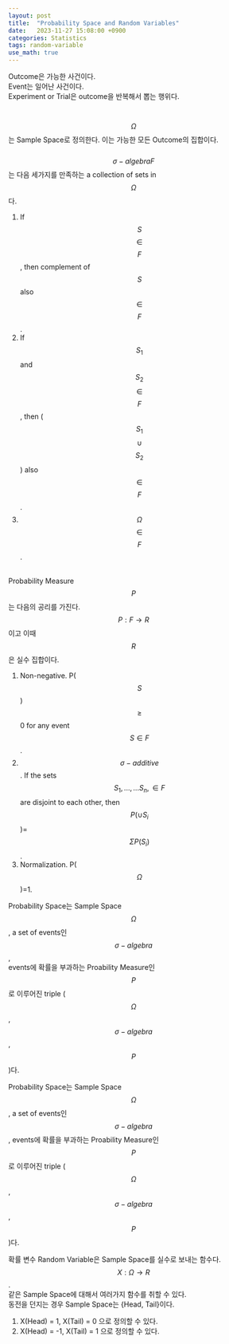 ```yaml
---
layout: post
title:  "Probability Space and Random Variables"
date:   2023-11-27 15:08:00 +0900
categories: Statistics
tags: random-variable
use_math: true
---
```


Outcome은 가능한 사건이다.<br>
Event는 일어난 사건이다.<br>
Experiment or Trial은 outcome을 반복해서 뽑는 행위다.<br>  
&nbsp;
$$\Omega$$는 Sample Space로 정의한다. 이는 가능한 모든 Outcome의 집합이다. <br>  
$$\sigma-algebra F$$는 다음 세가지를 만족하는 a collection of sets in $$\Omega$$다.<br>  
1. If $$S$$ $$\in$$ $$F$$, then complement of $$S$$ also $$\in$$ $$F$$. 
2. If $$S_1$$ and $$S_2$$ $$\in$$ $$F$$, then ($$S_1$$ $$\cup$$ $$S_2$$) also $$\in$$ $$F$$. 
3. $$\Omega$$ $$\in$$ $$F$$.  
&nbsp;

Probability Measure $$P$$는 다음의 공리를 가진다.  
$$P: F \rightarrow R$$이고 이때 $$R$$은 실수 집합이다.  
1. Non-negative. P($$S$$) $$\geq$$ 0 for any event $$S \in F$$. 
2. $$\sigma-additive$$. If the sets $$S_1, ...,... S_n, \in F$$ are disjoint to each other, then $$P(\cup S_i$$)=$$\Sigma P(S_i)$$.
3. Normalization. P($$\Omega$$)=1.
&nbsp;

Probability Space는 Sample Space $$\Omega$$, a set of events인 $$\sigma-algebra$$, <br>
events에 확률을 부과하는 Proability Measure인 $$P$$로 이루어진 triple ($$\Omega$$, $$\sigma-algebra$$, $$P$$)다.
&nbsp;

Probability Space는 Sample Space $$\Omega$$, a set of events인 $$\sigma-algebra$$, 
events에 확률을 부과하는 Proability Measure인 $$P$$로 이루어진 triple ($$\Omega$$, $$\sigma-algebra$$, $$P$$)다.
&nbsp;

확률 변수 Random Variable은 Sample Space를 실수로 보내는 함수다. <br>
$$X: \Omega \rightarrow R$$. <br>
같은 Sample Space에 대해서 여러가지 함수를 취할 수 있다.<br>
동전을 던지는 경우 Sample Space는 {Head, Tail}이다. <br>
1. X(Head) = 1, X(Tail) = 0 으로 정의할 수 있다.
2. X(Head) = -1, X(Tail) = 1 으로 정의할 수 있다.